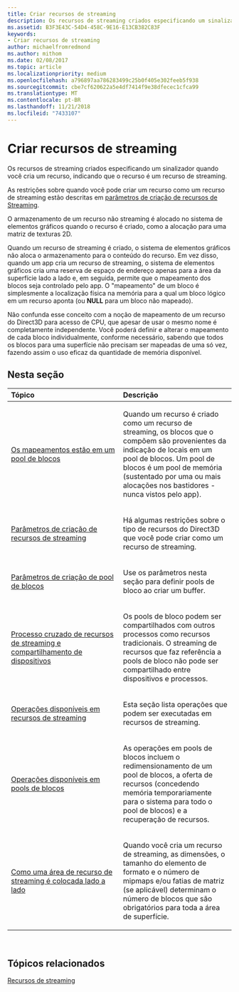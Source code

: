 ```yaml
---
title: Criar recursos de streaming
description: Os recursos de streaming criados especificando um sinalizador quando você cria um recurso, indicando que o recurso é um recurso de streaming.
ms.assetid: B3F3E43C-54D4-458C-9E16-E13CB382C83F
keywords:
- Criar recursos de streaming
author: michaelfromredmond
ms.author: mithom
ms.date: 02/08/2017
ms.topic: article
ms.localizationpriority: medium
ms.openlocfilehash: a796897aa786283499c25b0f405e302feeb5f938
ms.sourcegitcommit: cbe7cf620622a5e4df7414f9e38dfecec1cfca99
ms.translationtype: MT
ms.contentlocale: pt-BR
ms.lasthandoff: 11/21/2018
ms.locfileid: "7433107"
---
```

# <a name="creating-streaming-resources"></a>Criar recursos de streaming


Os recursos de streaming criados especificando um sinalizador quando você cria um recurso, indicando que o recurso é um recurso de streaming.

As restrições sobre quando você pode criar um recurso como um recurso de streaming estão descritas em [parâmetros de criação de recursos de Streaming](streaming-resource-creation-parameters.md).

O armazenamento de um recurso não streaming é alocado no sistema de elementos gráficos quando o recurso é criado, como a alocação para uma matriz de texturas 2D.

Quando um recurso de streaming é criado, o sistema de elementos gráficos não aloca o armazenamento para o conteúdo do recurso. Em vez disso, quando um app cria um recurso de streaming, o sistema de elementos gráficos cria uma reserva de espaço de endereço apenas para a área da superfície lado a lado e, em seguida, permite que o mapeamento dos blocos seja controlado pelo app. O "mapeamento" de um bloco é simplesmente a localização física na memória para a qual um bloco lógico em um recurso aponta (ou **NULL** para um bloco não mapeado).

Não confunda esse conceito com a noção de mapeamento de um recurso do Direct3D para acesso de CPU, que apesar de usar o mesmo nome é completamente independente. Você poderá definir e alterar o mapeamento de cada bloco individualmente, conforme necessário, sabendo que todos os blocos para uma superfície não precisam ser mapeadas de uma só vez, fazendo assim o uso eficaz da quantidade de memória disponível.

## <a name="span-idin-this-sectionspanin-this-section"></a><span id="in-this-section"></span>Nesta seção


<table>
<colgroup>
<col width="50%" />
<col width="50%" />
</colgroup>
<thead>
<tr class="header">
<th align="left">Tópico</th>
<th align="left">Descrição</th>
</tr>
</thead>
<tbody>
<tr class="odd">
<td align="left"><p><a href="mappings-are-into-a-tile-pool.md">Os mapeamentos estão em um pool de blocos</a></p></td>
<td align="left"><p>Quando um recurso é criado como um recurso de streaming, os blocos que o compõem são provenientes da indicação de locais em um pool de blocos. Um pool de blocos é um pool de memória (sustentado por uma ou mais alocações nos bastidores - nunca vistos pelo app).</p></td>
</tr>
<tr class="even">
<td align="left"><p><a href="streaming-resource-creation-parameters.md">Parâmetros de criação de recursos de streaming</a></p></td>
<td align="left"><p>Há algumas restrições sobre o tipo de recursos do Direct3D que você pode criar como um recurso de streaming.</p></td>
</tr>
<tr class="odd">
<td align="left"><p><a href="tile-pool-creation-parameters.md">Parâmetros de criação de pool de blocos</a></p></td>
<td align="left"><p>Use os parâmetros nesta seção para definir pools de bloco ao criar um buffer.</p></td>
</tr>
<tr class="even">
<td align="left"><p><a href="streaming-resource-cross-process-and-device-sharing.md">Processo cruzado de recursos de streaming e compartilhamento de dispositivos</a></p></td>
<td align="left"><p>Os pools de bloco podem ser compartilhados com outros processos como recursos tradicionais. O streaming de recursos que faz referência a pools de bloco não pode ser compartilhado entre dispositivos e processos.</p></td>
</tr>
<tr class="odd">
<td align="left"><p><a href="operations-available-on-streaming-resources.md">Operações disponíveis em recursos de streaming</a></p></td>
<td align="left"><p>Esta seção lista operações que podem ser executadas em recursos de streaming.</p></td>
</tr>
<tr class="even">
<td align="left"><p><a href="operations-available-on-tile-pools.md">Operações disponíveis em pools de blocos</a></p></td>
<td align="left"><p>As operações em pools de blocos incluem o redimensionamento de um pool de blocos, a oferta de recursos (concedendo memória temporariamente para o sistema para todo o pool de blocos) e a recuperação de recursos.</p></td>
</tr>
<tr class="odd">
<td align="left"><p><a href="how-a-streaming-resource-s-area-is-tiled.md">Como uma área de recurso de streaming é colocada lado a lado</a></p></td>
<td align="left"><p>Quando você cria um recurso de streaming, as dimensões, o tamanho do elemento de formato e o número de mipmaps e/ou fatias de matriz (se aplicável) determinam o número de blocos que são obrigatórios para toda a área de superfície.</p></td>
</tr>
</tbody>
</table>

 

## <a name="span-idrelated-topicsspanrelated-topics"></a><span id="related-topics"></span>Tópicos relacionados


[Recursos de streaming](streaming-resources.md)

 

 





